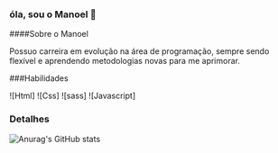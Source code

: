 ### óla, sou o Manoel 👋

####Sobre o Manoel

Possuo carreira em evolução na área de programação, sempre sendo flexível e aprendendo metodologias novas para me aprimorar.

###Habilidades

![Html]
![Css]
![sass]
![Javascript]


### Detalhes

![Anurag's GitHub stats](https://github-readme-stats.vercel.app/api?username=manoel-jj&show_icons=true&theme=radical)


